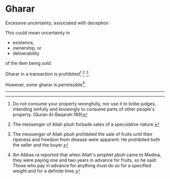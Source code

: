 # Gharar

Excessive uncertainty; associated with deception

This could mean uncertainty in
* existence,
* ownership, or
* deliverability

of the item being sold.

Gharar in a transaction is prohibited[^ghararevidence1] [^ghararevidence2] [^ghararevidence3]. 

However, _some_ gharar is permissible[^ghararevidence4].

---

[^ghararevidence1]: Do not consume your property wrongfully, nor use it to bribe judges, intending sinfully and knowingly to consume parts of other people's property. (Quran Al-Baqarah:188)

[^ghararevidence2]: The messenger of Allah pbuh forbade sales of a speculative nature.

[^ghararevidence3]: The messenger of Allah pbuh prohibited the sale of fruits until their ripeness and freedom from disease were apparent. He prohibited both the seller and the buyer.

[^ghararevidence4]: Ibn Abbas ra reported that when Allah's prophet pbuh came to Medina, they were paying one and two years in advance for fruits, so he said: Those who pay in advance for anything must do so for a specified weight and for a definite time.
